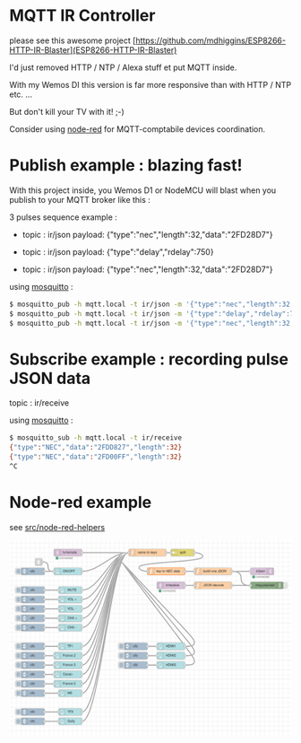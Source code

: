 # MQTT IR Controller

please see this awesome project [https://github.com/mdhiggins/ESP8266-HTTP-IR-Blaster](ESP8266-HTTP-IR-Blaster)

I'd just removed HTTP / NTP / Alexa stuff et put MQTT inside.

With my Wemos DI this version is far more responsive than with HTTP / NTP etc. ...

But don't kill your TV with it! ;-)

Consider using [node-red](https://nodered.org/) for MQTT-comptabile devices coordination.

# Publish example : blazing fast!

With this project inside, you Wemos D1 or NodeMCU will blast when you publish to your MQTT broker like this :

3 pulses sequence example :

- topic  : ir/json
payload: {"type":"nec","length":32,"data":"2FD28D7"}

- topic  : ir/json
payload: {"type":"delay","rdelay":750}

- topic  : ir/json
payload: {"type":"nec","length":32,"data":"2FD28D7"}

using [mosquitto](https://mosquitto.org/man/mosquitto_pub-1.html) :
```bash
$ mosquitto_pub -h mqtt.local -t ir/json -m '{"type":"nec","length":32,"data":"2FD28D7"}'
$ mosquitto_pub -h mqtt.local -t ir/json -m '{"type":"delay","rdelay":750}'
$ mosquitto_pub -h mqtt.local -t ir/json -m '{"type":"nec","length":32,"data":"2FD28D7"}'
```

# Subscribe example : recording pulse JSON data

topic  : ir/receive

using [mosquitto](https://mosquitto.org/man/mosquitto_sub-1.html) :
```bash
$ mosquitto_sub -h mqtt.local -t ir/receive
{"type":"NEC","data":"2FDD827","length":32}
{"type":"NEC","data":"2FD00FF","length":32}
^C
```

# Node-red example

see [src/node-red-helpers](src/node-red-helpers)

![node-red example](node-red-helpers/node-red-example.png)